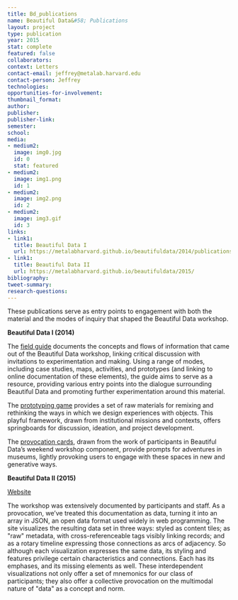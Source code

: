 ```yaml
---
title: Bd_publications
name: Beautiful Data&#58; Publications
layout: project
type: publication
year: 2015
stat: complete
featured: false
collaborators: 
context: Letters
contact-email: jeffrey@metalab.harvard.edu
contact-person: Jeffrey
technologies: 
opportunities-for-involvement: 
thumbnail_format: 
author: 
publisher: 
publisher-link: 
semester: 
school: 
media:
- medium2: 
  image: img0.jpg
  id: 0
  stat: featured
- medium2: 
  image: img1.png
  id: 1
- medium2: 
  image: img2.png
  id: 2
- medium2: 
  image: img3.gif
  id: 3
links:
- link1: 
  title: Beautiful Data I
  url: https://metalabharvard.github.io/beautifuldata/2014/publications.html
- link1: 
  title: Beautiful Data II
  url: https://metalabharvard.github.io/beautifuldata/2015/
bibliography: 
tweet-summary: 
research-questions: 
---
```


These publications serve as entry points to engagement with both the material and the modes of inquiry that shaped the Beautiful Data workshop. 

**Beautiful Data I (2014)**

The [field guide](http://issuu.com/metalab4/docs/bd_field_guide) documents the concepts and flows of information that came out of the Beautiful Data workshop, linking critical discussion with invitations to experimentation and making. Using a range of modes, including case studies, maps, activities, and prototypes (and linking to online documentation of these elements), the guide aims to serve as a resource, providing various entry points into the dialogue surrounding Beautiful Data and promoting further experimentation around this material.

The [prototyping game](http://issuu.com/metalab4/docs/bd_game_cards) provides a set of raw materials for remixing and rethinking the ways in which we design experiences with objects. This playful framework, drawn from institutional missions and contexts, offers springboards for discussion, ideation, and project development.

The [provocation cards](http://issuu.com/metalab4/docs/bd_provocation_cards), drawn from the work of participants in Beautiful Data’s weekend workshop component, provide prompts for adventures in museums, lightly provoking users to engage with these spaces in new and generative ways.

**Beautiful Data II (2015)**

[Website](https://metalabharvard.github.io/beautifuldata/2015/)

The workshop was extensively documented by participants and staff. As a provocation, we’ve treated this documentation as data, turning it into an array in JSON, an open data format used widely in web programming. The site visualizes the resulting data set in three ways: styled as content tiles; as "raw" metadata, with cross-referenceable tags visibly linking records; and as a rotary timeline expressing those connections as arcs of adjacency. So although each visualization expresses the same data, its styling and features privilege certain characteristics and connections. Each has its emphases, and its missing elements as well. These interdependent visualizations not only offer a set of mnemonics for our class of participants; they also offer a collective provocation on the multimodal nature of "data" as a concept and norm.

